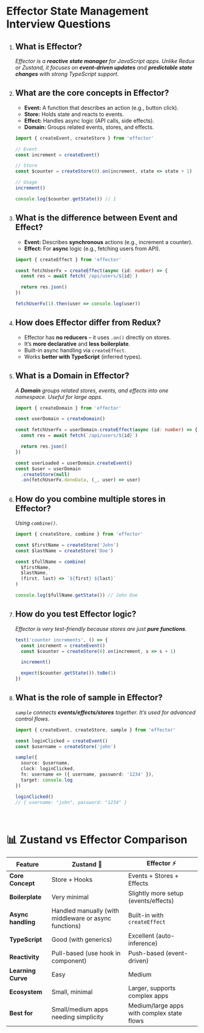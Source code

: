 # Effector State Management Interview Questions

1. ## **What is Effector?**

   _Effector is a **reactive state manager** for JavaScript apps. Unlike Redux
   or Zustand, it focuses on **event-driven updates** and **predictable state
   changes** with strong TypeScript support._

2. ## **What are the core concepts in Effector?**

   - **Event:** A function that describes an action (e.g., button click).
   - **Store:** Holds state and reacts to events.
   - **Effect:** Handles async logic (API calls, side effects).
   - **Domain:** Groups related events, stores, and effects.

   ```ts
   import { createEvent, createStore } from 'effector'

   // Event
   const increment = createEvent()

   // Store
   const $counter = createStore(0).on(increment, state => state + 1)

   // Usage
   increment()

   console.log($counter.getState()) // 1
   ```

3. ## **What is the difference between Event and Effect?**

   - **Event:** Describes **synchronous** actions (e.g., increment a counter).
   - **Effect:** For **async** logic (e.g., fetching users from API).

   ```ts
   import { createEffect } from 'effector'

   const fetchUserFx = createEffect(async (id: number) => {
     const res = await fetch(`/api/users/${id}`)

     return res.json()
   })

   fetchUserFx(1).then(user => console.log(user))
   ```

4. ## **How does Effector differ from Redux?**

   - Effector has **no reducers** – it uses `.on()` directly on stores.
   - It’s **more declarative** and **less boilerplate**.
   - Built-in async handling via `createEffect`.
   - Works **better with TypeScript** (inferred types).

5. ## **What is a Domain in Effector?**

   _A **Domain** groups related stores, events, and effects into one namespace.
   Useful for large apps._

   ```ts
   import { createDomain } from 'effector'

   const userDomain = createDomain()

   const fetchUserFx = userDomain.createEffect(async (id: number) => {
     const res = await fetch(`/api/users/${id}`)

     return res.json()
   })

   const userLoaded = userDomain.createEvent()
   const $user = userDomain
     .createStore(null)
     .on(fetchUserFx.doneData, (_, user) => user)
   ```

6. ## **How do you combine multiple stores in Effector?**

   _Using `combine()`._

   ```ts
   import { createStore, combine } from 'effector'

   const $firstName = createStore('John')
   const $lastName = createStore('Doe')

   const $fullName = combine(
     $firstName,
     $lastName,
     (first, last) => `${first} ${last}`
   )

   console.log($fullName.getState()) // John Doe
   ```

7. ## **How do you test Effector logic?**

   _Effector is very test-friendly because stores are just **pure functions**._

   ```ts
   test('counter increments', () => {
     const increment = createEvent()
     const $counter = createStore(0).on(increment, s => s + 1)

     increment()

     expect($counter.getState()).toBe(1)
   })
   ```

8. ## **What is the role of sample in Effector?**

   _`sample` connects **events/effects/stores** together. It’s used for advanced
   control flows._

   ```ts
   import { createEvent, createStore, sample } from 'effector'

   const loginClicked = createEvent()
   const $username = createStore('john')

   sample({
     source: $username,
     clock: loginClicked,
     fn: username => ({ username, password: '1234' }),
     target: console.log
   })

   loginClicked()
   // { username: "john", password: "1234" }
   ```

<br>

# 📊 Zustand vs Effector Comparison

| Feature            | **Zustand** 🐻                                        | **Effector** ⚡                            |
| ------------------ | ----------------------------------------------------- | ------------------------------------------ |
| **Core Concept**   | Store + Hooks                                         | Events + Stores + Effects                  |
| **Boilerplate**    | Very minimal                                          | Slightly more setup (events/effects)       |
| **Async handling** | Handled manually (with middleware or async functions) | Built-in with `createEffect`               |
| **TypeScript**     | Good (with generics)                                  | Excellent (auto-inference)                 |
| **Reactivity**     | Pull-based (use hook in component)                    | Push-based (event-driven)                  |
| **Learning Curve** | Easy                                                  | Medium                                     |
| **Ecosystem**      | Small, minimal                                        | Larger, supports complex apps              |
| **Best for**       | Small/medium apps needing simplicity                  | Medium/large apps with complex state flows |

